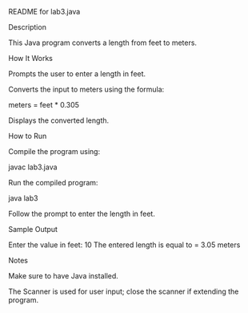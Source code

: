 README for lab3.java

Description

This Java program converts a length from feet to meters.

How It Works

Prompts the user to enter a length in feet.

Converts the input to meters using the formula:

meters = feet * 0.305

Displays the converted length.

How to Run

Compile the program using:

javac lab3.java

Run the compiled program:

java lab3

Follow the prompt to enter the length in feet.

Sample Output

Enter the value in feet: 10
The entered length is equal to = 3.05 meters

Notes

Make sure to have Java installed.

The Scanner is used for user input; close the scanner if extending the program.


